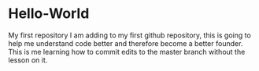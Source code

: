 # Hello-World
My first repository 
I am adding to my first github repository, this is going to help me understand code better and therefore become a better founder. 
This is me learning how to commit edits to the master branch without the lesson on it. 
